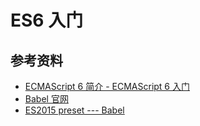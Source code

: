 # ES6 入门



## 参考资料

* [ECMAScript 6 简介 - ECMAScript 6 入门](http://es6.ruanyifeng.com/#docs/intro)
* [Babel 官网](https://babeljs.io/)
* [ES2015 preset --- Babel](http://babeljs.io/docs/plugins/preset-es2015/)